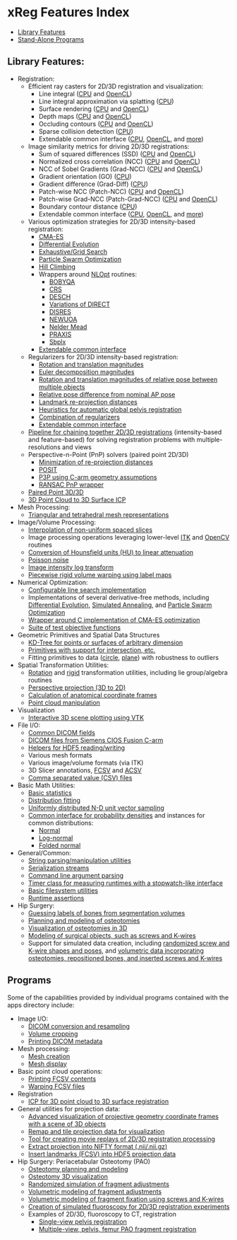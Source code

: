 # xReg Features Index
* [Library Features](#library-features)
* [Stand-Alone Programs](#programs)

## Library Features:
* Registration:
  * Efficient ray casters for 2D/3D registration and visualization:
    * Line integral ([CPU](lib/ray_cast/xregRayCastLineIntCPU.h) and [OpenCL](lib/ray_cast/xregRayCastLineIntOCL.h))
    * Line integral approximation via splatting ([CPU](lib/ray_cast/xregSplatLineIntCPU.h))
    * Surface rendering ([CPU](lib/ray_cast/xregRayCastSurRenderCPU.h) and [OpenCL](lib/ray_cast/xregRayCastSurRenderOCL.h))
    * Depth maps ([CPU](lib/ray_cast/xregRayCastDepthCPU.h) and [OpenCL](lib/ray_cast/xregRayCastDepthOCL.h))
    * Occluding contours ([CPU](lib/ray_cast/xregRayCastOccContourCPU.h) and [OpenCL](lib/ray_cast/xregRayCastOccContourOCL.h))
    * Sparse collision detection ([CPU](lib/ray_cast/xregRayCastSparseCollCPU.h))
    * Extendable common interface ([CPU](lib/ray_cast/xregRayCastBaseCPU.h), [OpenCL](lib/ray_cast/xregRayCastBaseOCL.h), and [more](lib/ray_cast/xregRayCastInterface.h))
  * Image similarity metrics for driving 2D/3D registrations:
    * Sum of squared differences (SSD) ([CPU](lib/regi/sim_metrics_2d/xregImgSimMetric2DSSDCPU.h) and [OpenCL](lib/regi/sim_metrics_2d/xregImgSimMetric2DSSDOCL.h))
    * Normalized cross correlation (NCC) ([CPU](lib/regi/sim_metrics_2d/xregImgSimMetric2DNCCCPU.h) and [OpenCL](lib/regi/sim_metrics_2d/xregImgSimMetric2DNCCOCL.h))
    * NCC of Sobel Gradients (Grad-NCC) ([CPU](lib/regi/sim_metrics_2d/xregImgSimMetric2DGradNCCCPU.h) and [OpenCL](lib/regi/sim_metrics_2d/xregImgSimMetric2DGradNCCOCL.h))
    * Gradient orientation (GO) ([CPU](lib/regi/sim_metrics_2d/xregImgSimMetric2DGradOrientCPU.h))
    * Gradient difference (Grad-Diff) ([CPU](lib/regi/sim_metrics_2d/xregImgSimMetric2DGradDiffCPU.h))
    * Patch-wise NCC (Patch-NCC) ([CPU](lib/regi/sim_metrics_2d/xregImgSimMetric2DPatchNCCCPU.h) and [OpenCL](lib/regi/sim_metrics_2d/xregImgSimMetric2DPatchNCCOCL.h))
    * Patch-wise Grad-NCC (Patch-Grad-NCC) ([CPU](lib/regi/sim_metrics_2d/xregImgSimMetric2DPatchGradNCCCPU.h) and [OpenCL](lib/regi/sim_metrics_2d/xregImgSimMetric2DPatchGradNCCOCL.h))
    * Boundary contour distance ([CPU](lib/regi/sim_metrics_2d/xregImgSimMetric2DBoundaryEdgesCPU.h))
    * Extendable common interface ([CPU](lib/regi/sim_metrics_2d/xregImgSimMetric2DCPU.h), [OpenCL](lib/regi/sim_metrics_2d/xregImgSimMetric2DOCL.h), and [more](lib/regi/sim_metrics_2d/xregImgSimMetric2D.h))
  * Various optimization strategies for 2D/3D intensity-based registration:
    * [CMA-ES](lib/regi/interfaces_2d_3d/xregIntensity2D3DRegiCMAES.h)
    * [Differential Evolution](lib/regi/interfaces_2d_3d/xregIntensity2D3DRegiDiffEvo.h)
    * [Exhaustive/Grid Search](lib/regi/interfaces_2d_3d/xregIntensity2D3DRegiExhaustive.h)
    * [Particle Swarm Optimization](lib/regi/interfaces_2d_3d/xregIntensity2D3DRegiPSO.h)
    * [Hill Climbing](lib/regi/interfaces_2d_3d/xregIntensity2D3DRegiHillClimb.h)
    * Wrappers around [NLOpt](https://github.com/stevengj/nlopt) routines:
      * [BOBYQA](lib/regi/interfaces_2d_3d/xregIntensity2D3DRegiBOBYQA.h)
      * [CRS](lib/regi/interfaces_2d_3d/xregIntensity2D3DRegiCRS.h)
      * [DESCH](lib/regi/interfaces_2d_3d/xregIntensity2D3DRegiDESCH.h)
      * [Variations of DIRECT](lib/regi/interfaces_2d_3d/xregIntensity2D3DRegiDIRECT.h)
      * [DISRES](lib/regi/interfaces_2d_3d/xregIntensity2D3DRegiDISRES.h)
      * [NEWUOA](lib/regi/interfaces_2d_3d/xregIntensity2D3DRegiNEWUOA.h)
      * [Nelder Mead](lib/regi/interfaces_2d_3d/xregIntensity2D3DRegiNelderMead.h)
      * [PRAXIS](lib/regi/interfaces_2d_3d/xregIntensity2D3DRegiPRAXIS.h)
      * [Sbplx](lib/regi/interfaces_2d_3d/xregIntensity2D3DRegiSbplx.h)
    * [Extendable common interface](lib/regi/interfaces_2d_3d/xregIntensity2D3DRegi.h)
  * Regularizers for 2D/3D intensity-based registration:
    * [Rotation and translation magnitudes](lib/regi/penalty_fns_2d_3d/xregRegi2D3DPenaltyFnSE3Mag.h)
    * [Euler decomposition magnitudes](lib/regi/penalty_fns_2d_3d/xregRegi2D3DPenaltyFnSE3EulerDecomp.h)
    * [Rotation and translation magnitudes of relative pose between multiple objects](lib/regi/penalty_fns_2d_3d/xregRegi2D3DPenaltyFnRelPose.h)
    * [Relative pose difference from nominal AP pose](lib/regi/penalty_fns_2d_3d/xregRegi2D3DPenaltyFnPelvisAP.h)
    * [Landmark re-projection distances](lib/regi/penalty_fns_2d_3d/xregRegi2D3DPenaltyFnLandReproj.h)
    * [Heuristics for automatic global pelvis registration](lib/regi/penalty_fns_2d_3d/xregRegi2D3DPenaltyFnGlobalPelvis.h)
    * [Combination of regularizers](lib/regi/penalty_fns_2d_3d/xregRegi2D3DPenaltyFnCombo.h)
    * [Extendable common interface](lib/regi/penalty_fns_2d_3d/xregRegi2D3DPenaltyFn.h)
  * [Pipeline for chaining together 2D/3D registrations](lib/regi/interfaces_2d_3d/xregMultiObjMultiLevel2D3DRegi.h) (intensity-based and feature-based) for solving registration problems with multiple-resolutions and views
  * Perspective-n-Point (PnP) solvers (paired point 2D/3D)
    * [Minimization of re-projection distances](lib/regi/pnp_solvers/xregLandmark2D3DRegiReprojDistCMAES.h)
    * [POSIT](lib/regi/pnp_solvers/xregPOSIT.h)
    * [P3P using C-arm geometry assumptions](lib/regi/pnp_solvers/xregP3PCArm.h)
    * [RANSAC PnP wrapper](lib/regi/pnp_solvers/xregRANSACPnP.h)
  * [Paired Point 3D/3D](lib/regi/xregPairedPointRegi3D3D.h)
  * [3D Point Cloud to 3D Surface ICP](lib/regi/xregICP3D3D.h)
* Mesh Processing:
  * [Triangular and tetrahedral mesh representations](lib/common/xregMesh.h)
* Image/Volume Processing:
  * [Interpolation of non-uniform spaced slices](lib/image/xregVariableSpacedSlices.h)
  * Image processing operations leveraging lower-level [ITK](lib/itk) and [OpenCV](lib/opencv/xregOpenCVUtils.h) routines
  * [Conversion of Hounsfield units (HU) to linear attenuation](lib/image/xregHUToLinAtt.h)
  * [Poisson noise](lib/image/xregImageAddPoissonNoise.h)
  * [Image intensity log transform](lib/image/xregImageIntensLogTrans.h)
  * [Piecewise rigid volume warping using label maps](lib/image/xregLabelWarping.h)
* Numerical Optimization:
  * [Configurable line search implementation](lib/optim/xregLineSearchOpt.h)
  * Implementations of several derivative-free methods, including [Differential Evolution](lib/optim/xregDiffEvo.h), [Simulated Annealing](lib/optim/xregSimAnn.h), and [Particle Swarm Optimization](lib/optim/xregPSO.h)
  * [Wrapper around C implementation of CMA-ES optimization](lib/optim/xregCMAESInterface.h)
  * [Suite of test objective functions](lib/optim/xregOptimTestObjFns.h)
* Geometric Primitives and Spatial Data Structures
  * [KD-Tree for points or surfaces of arbitrary dimension](lib/spatial/xregKDTree.h)
  * [Primitives with support for intersection, etc.](lib/spatial/xregSpatialPrimitives.h)
  * Fitting primitives to data ([circle](lib/spatial/xregFitCircle.h), [plane](lib/spatial/xregFitPlane.h)) with robustness to outliers
* Spatial Transformation Utilities:
  * [Rotation](lib/transforms/xregRotUtils.h) and [rigid](lib/transforms/xregRigidUtils.h) transformation utilities, including lie group/algebra routines
  * [Perspective projection (3D to 2D)](lib/transforms/xregPerspectiveXform.h)
  * [Calculation of anatomical coordinate frames](lib/transforms/xregAnatCoordFrames.h)
  * [Point cloud manipulation](lib/transforms/xregPointCloudUtils.h)
* Visualization
  * [Interactive 3D scene plotting using VTK](lib/vtk/xregVTK3DPlotter.h)
* File I/O:
  * [Common DICOM fields](lib/file_formats/xregDICOMUtils.h)
  * [DICOM files from Siemens CIOS Fusion C-arm](lib/file_formats/xregCIOSFusionDICOM.h)
  * [Helpers for HDF5 reading/writing](lib/hdf5/xregHDF5.h)
  * Various mesh formats
  * Various image/volume formats (via ITK)
  * 3D Slicer annotations, [FCSV](lib/file_formats/xregFCSVUtils.h) and [ACSV](lib/file_formats/xregACSVUtils.h)
  * [Comma separated value (CSV) files](lib/file_formats/xregCSVUtils.h)
* Basic Math Utilities:
  * [Basic statistics](lib/basic_math/xregBasicStats.h)
  * [Distribution fitting](lib/basic_math/xregNormDistFit.h)
  * [Uniformly distributed N-D unit vector sampling](lib/basic_math/xregSampleUniformUnitVecs.h)
  * [Common interface for probability densities](lib/basic_math/xregDistInterface.h) and instances for common distributions:
    * [Normal](lib/basic_math/xregNormDist.h)
    * [Log-normal](lib/basic_math/xregLogNormDist.h)
    * [Folded normal](lib/basic_math/xregFoldNormDist.h)
* General/Common:
  * [String parsing/manipulation utilities](lib/common/xregStringUtils.h)
  * [Serialization streams](lib/common/xregStreams.h)
  * [Command line argument parsing](lib/common/xregProgOptUtils.h)
  * [Timer class for measuring runtimes with a stopwatch-like interface](lib/common/xregTimer.h)
  * [Basic filesystem utilities](lib/common/xregFilesystemUtils.h)
  * [Runtime assertions](lib/common/xregAssert.h)
* Hip Surgery:
  * [Guessing labels of bones from segmentation volumes](lib/hip_surgery/xregHipSegUtils.h)
  * [Planning and modeling of osteotomies](lib/hip_surgery/xregPAOCuts.h)
  * [Visualization of osteotomies in 3D](lib/hip_surgery/xregPAODrawBones.h)
  * [Modeling of surgical objects, such as screws and K-wires](lib/hip_surgery/xregMetalObjs.h)
  * Support for simulated data creation, including [randomized screw and K-wire shapes and poses](lib/hip_surgery/xregMetalObjSampling.h), and [volumetric data incorporating osteotomies, repositioned bones, and inserted screws and K-wires](lib/hip_surgery/xregPAOVolAfterRepo.h)

## Programs
Some of the capabilities provided by individual programs contained with the apps directory include:
* Image I/O:
  * [DICOM conversion and resampling](apps/image_io/convert_resample_dicom)
  * [Volume cropping](apps/image_io/crop_vol)
  * [Printing DICOM metadata](apps/image_io/report_dicom)
* Mesh processing:
  * [Mesh creation](apps/mesh/create_mesh)
  * [Mesh display](apps/mesh/show_mesh)
* Basic point cloud operations:
  * [Printing FCSV contents](apps/point_clouds/print_fcsv)
  * [Warping FCSV files](apps/point_clouds/xform_fcsv)
* Registration
  * [ICP for 3D point cloud to 3D surface registration](apps/mesh/sur_regi)
* General utilities for projection data:
  * [Advanced visualization of projective geometry coordinate frames with a scene of 3D objects](apps/image_io/draw_xray_scene)
  * [Remap and tile projection data for visualization](apps/image_io/remap_and_tile_proj_data)
  * [Tool for creating movie replays of 2D/3D registration processing](apps/image_io/regi2d3d_replay)
  * [Extract projection into NIFTY format (.nii/.nii.gz)](apps/image_io/extract_nii_from_proj_data)
  * [Insert landmarks (FCSV) into HDF5 projection data](apps/image_io/add_lands_to_proj_data)
* Hip Surgery: Periacetabular Osteotomy (PAO)
  * [Osteotomy planning and modeling](apps/hip_surgery/pao/create_fragment)
  * [Osteotomy 3D visualization](apps/hip_surgery/pao/draw_bones)
  * [Randomized simulation of fragment adjustments](apps/hip_surgery/pao/sample_frag_moves)
  * [Volumetric modeling of fragment adjustments](apps/hip_surgery/pao/create_repo_vol)
  * [Volumetric modeling of fragment fixation using screws and K-wires](apps/hip_surgery/pao/add_screw_kwires_to_vol)
  * [Creation of simulated fluoroscopy for 2D/3D registration experiments](apps/hip_surgery/pao/create_synthetic_fluoro)
  * Examples of 2D/3D, fluoroscopy to CT, registration
    * [Single-view pelvis registration](apps/hip_surgery/pelvis_single_view_regi_2d_3d)
    * [Multiple-view, pelvis, femur PAO fragment registration](apps/hip_surgery/pao/frag_multi_view_regi_2d_3d)